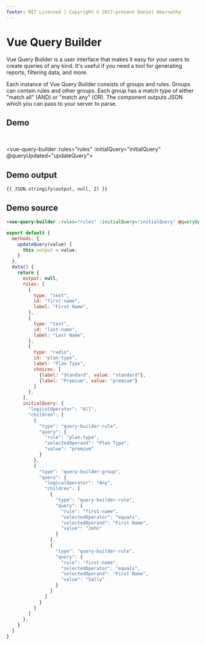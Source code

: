 ```yaml
---
footer: MIT Licensed | Copyright © 2017-present Daniel Abernathy
---
```


Vue Query Builder
======

Vue Query Builder is a user interface that makes it easy for your users to create queries of any kind. It's useful if you need a tool for generating reports, filtering data, and more.

Each instance of Vue Query Builder consists of groups and rules. Groups can contain rules and other groups. Each group has a match type of either "match all" (AND) or "match any" (OR). The component outputs JSON which you can pass to your server to parse.

## Demo

<br>

<vue-query-builder :rules="rules" :initialQuery="initialQuery" @queryUpdated="updateQuery"></vue-query-builder>

## Demo output

<div class="language-json">
<pre class="language-json"><code>{{ JSON.stringify(output, null, 2) }}</code></pre>
</div>

## Demo source

```html
<vue-query-builder :rules="rules" :initialQuery="initialQuery" @queryUpdated="updateQuery"></vue-query-builder>
```

```js
export default {
  methods: {
    updateQuery(value) {
      this.output = value;
    }
  },
  data() {
    return {
      output: null,
      rules: [
        {
          type: "text",
          id: "first-name",
          label: "First Name",
        },
        {
          type: "text",
          id: "last-name",
          label: "Last Name",
        },
        {
          type: "radio",
          id: "plan-type",
          label: "Plan Type",
          choices: [
            {label: "Standard", value: "standard"},
            {label: "Premium", value: "premium"}
          ]
        },
      ],
      initialQuery: {
        "logicalOperator": "All",
        "children": [
          {
            "type": "query-builder-rule",
            "query": {
              "rule": "plan-type",
              "selectedOperand": "Plan Type",
              "value": "premium"
            }
          },
          {
            "type": "query-builder-group",
            "query": {
              "logicalOperator": "Any",
              "children": [
                {
                  "type": "query-builder-rule",
                  "query": {
                    "rule": "first-name",
                    "selectedOperator": "equals",
                    "selectedOperand": "First Name",
                    "value": "John"
                  }
                },
                {
                  "type": "query-builder-rule",
                  "query": {
                    "rule": "first-name",
                    "selectedOperator": "equals",
                    "selectedOperand": "First Name",
                    "value": "Sally"
                  }
                }
              ]
            }
          }
        ]
      },
    }
  }
}
```

<script>
export default {
  methods: {
    updateQuery(value) {
      this.output = value;
    }
  },
  data() {
    return {
      output: null,
      rules: [
        {
          type: "text",
          id: "first-name",
          label: "First Name",
        },
        {
          type: "text",
          id: "last-name",
          label: "Last Name",
        },
        {
          type: "radio",
          id: "plan-type",
          label: "Plan Type",
          choices: [
            {label: "Standard", value: "standard"},
            {label: "Premium", value: "premium"}
          ]
        },
      ],
      initialQuery: {
        "logicalOperator": "All",
        "children": [
          {
            "type": "query-builder-rule",
            "query": {
              "rule": "plan-type",
              "selectedOperand": "Plan Type",
              "value": "premium"
            }
          },
          {
            "type": "query-builder-group",
            "query": {
              "logicalOperator": "Any",
              "children": [
                {
                  "type": "query-builder-rule",
                  "query": {
                    "rule": "first-name",
                    "selectedOperator": "equals",
                    "selectedOperand": "First Name",
                    "value": "John"
                  }
                },
                {
                  "type": "query-builder-rule",
                  "query": {
                    "rule": "first-name",
                    "selectedOperator": "equals",
                    "selectedOperand": "First Name",
                    "value": "Sally"
                  }
                }
              ]
            }
          }
        ]
      },
    }
  }
}
</script>
<style lang="less">
.vue-query-builder, .vue-query-builder * {
  box-sizing: border-box;
}

@import "../node_modules/bootstrap/less/variables";
@import "../node_modules/bootstrap/less/mixins";

// Reset and dependencies
/*@import "../node_modules/bootstrap/less/normalize";*/
/*@import "../node_modules/bootstrap/less/print";*/
/*@import "../node_modules/bootstrap/less/glyphicons";*/

// Core CSS
/*@import "../node_modules/bootstrap/less/scaffolding";*/
/*@import "../node_modules/bootstrap/less/type";*/
/*@import "../node_modules/bootstrap/less/code";*/
/*@import "../node_modules/bootstrap/less/grid";*/
/*@import "../node_modules/bootstrap/less/tables";*/
@import "../node_modules/bootstrap/less/forms";
@import "../node_modules/bootstrap/less/buttons";

// Components
/*@import "../node_modules/bootstrap/less/component-animations";*/
@import "../node_modules/bootstrap/less/dropdowns";
@import "../node_modules/bootstrap/less/button-groups";
@import "../node_modules/bootstrap/less/input-groups";
/*@import "../node_modules/bootstrap/less/navs";*/
/*@import "../node_modules/bootstrap/less/navbar";*/
/*@import "../node_modules/bootstrap/less/breadcrumbs";*/
/*@import "../node_modules/bootstrap/less/pagination";*/
/*@import "../node_modules/bootstrap/less/pager";*/
@import "../node_modules/bootstrap/less/labels";
/*@import "../node_modules/bootstrap/less/badges";*/
/*@import "../node_modules/bootstrap/less/jumbotron";*/
/*@import "../node_modules/bootstrap/less/thumbnails";*/
/*@import "../node_modules/bootstrap/less/alerts";*/
/*@import "../node_modules/bootstrap/less/progress-bars";*/
/*@import "../node_modules/bootstrap/less/media";*/
/*@import "../node_modules/bootstrap/less/list-group";*/
@import "../node_modules/bootstrap/less/panels";
/*@import "../node_modules/bootstrap/less/responsive-embed";*/
/*@import "../node_modules/bootstrap/less/wells";*/
@import "../node_modules/bootstrap/less/close";

// Components w/ JavaScript
/*@import "../node_modules/bootstrap/less/modals";*/
/*@import "../node_modules/bootstrap/less/tooltip";*/
/*@import "../node_modules/bootstrap/less/popovers";*/
/*@import "../node_modules/bootstrap/less/carousel";*/

// Utility classes
@import "../node_modules/bootstrap/less/utilities";
/*@import "../node_modules/bootstrap/less/responsive-utilities";*/
</style>